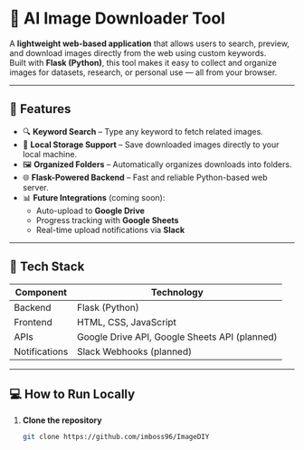 # 🧠 AI Image Downloader Tool

A **lightweight web-based application** that allows users to search, preview, and download images directly from the web using custom keywords.  
Built with **Flask (Python)**, this tool makes it easy to collect and organize images for datasets, research, or personal use — all from your browser.

---

## 🚀 Features

- 🔍 **Keyword Search** – Type any keyword to fetch related images.  
- 💾 **Local Storage Support** – Save downloaded images directly to your local machine.  
- 🖼️ **Organized Folders** – Automatically organizes downloads into folders.  
- 🌐 **Flask-Powered Backend** – Fast and reliable Python-based web server.  
- 📊 **Future Integrations** (coming soon):  
  - Auto-upload to **Google Drive**  
  - Progress tracking with **Google Sheets**  
  - Real-time upload notifications via **Slack**

---

## 🧩 Tech Stack

| Component | Technology |
|------------|-------------|
| Backend | Flask (Python) |
| Frontend | HTML, CSS, JavaScript |
| APIs | Google Drive API, Google Sheets API (planned) |
| Notifications | Slack Webhooks (planned) |

---

## 💻 How to Run Locally

1. **Clone the repository**
   ```bash
   git clone https://github.com/imboss96/ImageDIY
